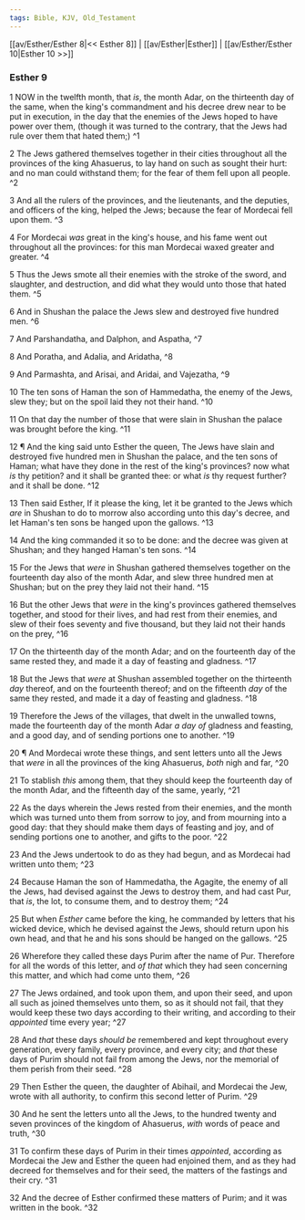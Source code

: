 ```yaml
---
tags: Bible, KJV, Old_Testament
---
```


[[av/Esther/Esther 8|<< Esther 8]] | [[av/Esther|Esther]] | [[av/Esther/Esther 10|Esther 10 >>]]

### Esther 9

1 NOW in the twelfth month, that _is_, the month Adar, on the thirteenth day of the same, when the king's commandment and his decree drew near to be put in execution, in the day that the enemies of the Jews hoped to have power over them, (though it was turned to the contrary, that the Jews had rule over them that hated them;) ^1

2 The Jews gathered themselves together in their cities throughout all the provinces of the king Ahasuerus, to lay hand on such as sought their hurt: and no man could withstand them; for the fear of them fell upon all people. ^2

3 And all the rulers of the provinces, and the lieutenants, and the deputies, and officers of the king, helped the Jews; because the fear of Mordecai fell upon them. ^3

4 For Mordecai _was_ great in the king's house, and his fame went out throughout all the provinces: for this man Mordecai waxed greater and greater. ^4

5 Thus the Jews smote all their enemies with the stroke of the sword, and slaughter, and destruction, and did what they would unto those that hated them. ^5

6 And in Shushan the palace the Jews slew and destroyed five hundred men. ^6

7 And Parshandatha, and Dalphon, and Aspatha, ^7

8 And Poratha, and Adalia, and Aridatha, ^8

9 And Parmashta, and Arisai, and Aridai, and Vajezatha, ^9

10 The ten sons of Haman the son of Hammedatha, the enemy of the Jews, slew they; but on the spoil laid they not their hand. ^10

11 On that day the number of those that were slain in Shushan the palace was brought before the king. ^11

12 ¶ And the king said unto Esther the queen, The Jews have slain and destroyed five hundred men in Shushan the palace, and the ten sons of Haman; what have they done in the rest of the king's provinces? now what _is_ thy petition? and it shall be granted thee: or what _is_ thy request further? and it shall be done. ^12

13 Then said Esther, If it please the king, let it be granted to the Jews which _are_ in Shushan to do to morrow also according unto this day's decree, and let Haman's ten sons be hanged upon the gallows. ^13

14 And the king commanded it so to be done: and the decree was given at Shushan; and they hanged Haman's ten sons. ^14

15 For the Jews that _were_ in Shushan gathered themselves together on the fourteenth day also of the month Adar, and slew three hundred men at Shushan; but on the prey they laid not their hand. ^15

16 But the other Jews that _were_ in the king's provinces gathered themselves together, and stood for their lives, and had rest from their enemies, and slew of their foes seventy and five thousand, but they laid not their hands on the prey, ^16

17 On the thirteenth day of the month Adar; and on the fourteenth day of the same rested they, and made it a day of feasting and gladness. ^17

18 But the Jews that _were_ at Shushan assembled together on the thirteenth _day_ thereof, and on the fourteenth thereof; and on the fifteenth _day_ of the same they rested, and made it a day of feasting and gladness. ^18

19 Therefore the Jews of the villages, that dwelt in the unwalled towns, made the fourteenth day of the month Adar _a_ _day_ _of_ gladness and feasting, and a good day, and of sending portions one to another. ^19

20 ¶ And Mordecai wrote these things, and sent letters unto all the Jews that _were_ in all the provinces of the king Ahasuerus, _both_ nigh and far, ^20

21 To stablish _this_ among them, that they should keep the fourteenth day of the month Adar, and the fifteenth day of the same, yearly, ^21

22 As the days wherein the Jews rested from their enemies, and the month which was turned unto them from sorrow to joy, and from mourning into a good day: that they should make them days of feasting and joy, and of sending portions one to another, and gifts to the poor. ^22

23 And the Jews undertook to do as they had begun, and as Mordecai had written unto them; ^23

24 Because Haman the son of Hammedatha, the Agagite, the enemy of all the Jews, had devised against the Jews to destroy them, and had cast Pur, that _is_, the lot, to consume them, and to destroy them; ^24

25 But when _Esther_ came before the king, he commanded by letters that his wicked device, which he devised against the Jews, should return upon his own head, and that he and his sons should be hanged on the gallows. ^25

26 Wherefore they called these days Purim after the name of Pur. Therefore for all the words of this letter, and _of_ _that_ which they had seen concerning this matter, and which had come unto them, ^26

27 The Jews ordained, and took upon them, and upon their seed, and upon all such as joined themselves unto them, so as it should not fail, that they would keep these two days according to their writing, and according to their _appointed_ time every year; ^27

28 And _that_ these days _should_ _be_ remembered and kept throughout every generation, every family, every province, and every city; and _that_ these days of Purim should not fail from among the Jews, nor the memorial of them perish from their seed. ^28

29 Then Esther the queen, the daughter of Abihail, and Mordecai the Jew, wrote with all authority, to confirm this second letter of Purim. ^29

30 And he sent the letters unto all the Jews, to the hundred twenty and seven provinces of the kingdom of Ahasuerus, _with_ words of peace and truth, ^30

31 To confirm these days of Purim in their times _appointed_, according as Mordecai the Jew and Esther the queen had enjoined them, and as they had decreed for themselves and for their seed, the matters of the fastings and their cry. ^31

32 And the decree of Esther confirmed these matters of Purim; and it was written in the book. ^32
